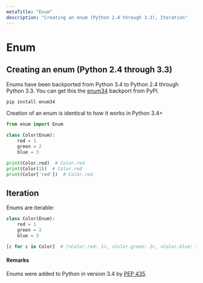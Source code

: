 ```yaml
---
metaTitle: "Enum"
description: "Creating an enum (Python 2.4 through 3.3), Iteration"
---
```


# Enum



## Creating an enum (Python 2.4 through 3.3)


Enums have been backported from Python 3.4 to Python 2.4 through Python 3.3. You can get this the [enum34](https://pypi.python.org/pypi/enum34) backport from PyPI.

```py
pip install enum34

```

Creation of an enum is identical to how it works in Python 3.4+

```py
from enum import Enum

class Color(Enum):
    red = 1
    green = 2
    blue = 3

print(Color.red)  # Color.red    
print(Color(1))  # Color.red    
print(Color['red'])  # Color.red  

```



## Iteration


Enums are iterable:

```py
class Color(Enum):
    red = 1
    green = 2
    blue = 3

[c for c in Color]  # [<Color.red: 1>, <Color.green: 2>, <Color.blue: 3>]

```



#### Remarks


Enums were added to Python in version 3.4 by [PEP 435](https://www.python.org/dev/peps/pep-0435/).

